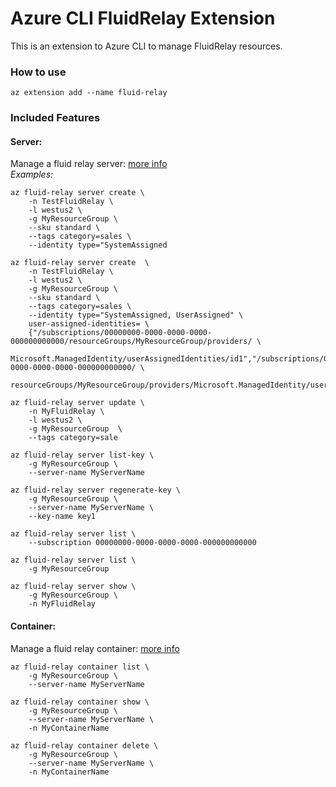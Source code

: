 # Azure CLI FluidRelay Extension #
This is an extension to Azure CLI to manage FluidRelay resources.

### How to use ###
```
az extension add --name fluid-relay
```

### Included Features
#### Server:
Manage a fluid relay server: [more info](https://docs.microsoft.com/en-us/azure/azure-fluid-relay/overview/overview)  
*Examples:*
```
az fluid-relay server create \
    -n TestFluidRelay \
    -l westus2 \
    -g MyResourceGroup \
    --sku standard \
    --tags category=sales \
    --identity type="SystemAssigned

az fluid-relay server create  \
    -n TestFluidRelay \
    -l westus2 \
    -g MyResourceGroup \
    --sku standard \
    --tags category=sales \
    --identity type="SystemAssigned, UserAssigned" \
    user-assigned-identities= \
    {"/subscriptions/00000000-0000-0000-0000-000000000000/resourceGroups/MyResourceGroup/providers/ \
    Microsoft.ManagedIdentity/userAssignedIdentities/id1","/subscriptions/00000000-0000-0000-0000-000000000000/ \
    resourceGroups/MyResourceGroup/providers/Microsoft.ManagedIdentity/userAssignedIdentities/id2"}

az fluid-relay server update \
    -n MyFluidRelay \
    -l westus2 \
    -g MyResourceGroup  \
    --tags category=sale

az fluid-relay server list-key \
    -g MyResourceGroup \
    --server-name MyServerName

az fluid-relay server regenerate-key \
    -g MyResourceGroup \
    --server-name MyServerName \
    --key-name key1

az fluid-relay server list \
    --subscription 00000000-0000-0000-0000-000000000000
    
az fluid-relay server list \
    -g MyResourceGroup
    
az fluid-relay server show \
    -g MyResourceGroup \
    -n MyFluidRelay
```

#### Container:
Manage a fluid relay container: [more info](https://docs.microsoft.com/en-us/azure/azure-fluid-relay/overview/overview)
```
az fluid-relay container list \
    -g MyResourceGroup \
    --server-name MyServerName

az fluid-relay container show \
    -g MyResourceGroup \
    --server-name MyServerName \
    -n MyContainerName
    
az fluid-relay container delete \
    -g MyResourceGroup \
    --server-name MyServerName \
    -n MyContainerName
```